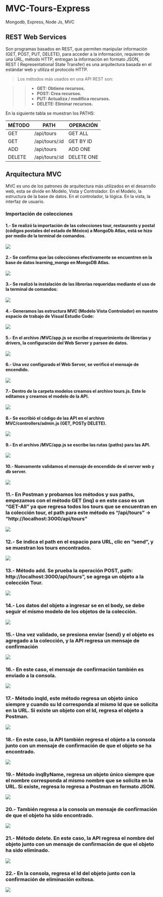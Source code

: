 # MVC-Tours-Express
Mongodb, Express, Node Js, MVC

## REST Web Services 
Son programas basados en REST, que permiten manipular información (GET, POST, PUT, DELETE), para acceder a la información, requieren de una URL, método HTTP, entregan la información en formato JSON,  
REST ( Representational State Transfer) es una arquitectura basada en el estándar web y utiliza el protocolo HTTP.

> Los métodos más usados en una API REST son:

>> - __GET: Obtiene recursos.__
>> - __POST: Crea recursos.__
>> - __PUT: Actualiza / modifica recursos.__
>> - __DELETE: Eliminar recursos.__

En la siguiente tabla se muestran los PATHS:

| MÉTODO  | PATH |  OPERACIÓN  |
| ------------- | ------------- | ------------- |
| GET  | /api/tours |  GET ALL  |
| GET  | /api/tours/:id | GET BY ID  |
| ADD  |  /api/tours |  ADD ONE  |
| DELETE  |  /api/tours/:id |  DELETE ONE  |


## Arquitectura MVC
MVC es uno de los patrones de arquitectura más utilizados en el desarrollo web, esta se divide en  Modelo, Vista y Controlador. En el Modelo, la estructura de la base de datos. En el controlador, la lógica. En la vista, la interfaz de usuario.

### Importación de colecciones
#### 1.- Se realizó la importación de las colecciones tour, restaurants y postal (códigos postales del estado de México) a MongoDb Atlas, está se hizo por medio de la terminal de comandos.
![](Images/Imagen1.jpg)

#### 2.- Se confirma que las colecciones efectivamente se encuentren en la base de datos learning_mongo en MongoDB Atlas.
![](Images/Imagen2.png)

#### 3.- Se realizó la instalación de las librerías requeridas mediante el uso de la terminal de comandos: 
![](Images/Imagen3.png)

#### 4.- Generamos las estructura MVC (Modelo Vista Controlador) en nuestro espacio de trabajo de Visual Estudio Code:
![](Images/Imagen4.png)

#### 5.- En el archivo /MVC/app.js se escribe el requerimiento de librerías y drivers, la configuración del Web Server y parsee de datos.
![](Images/Imagen5.png)

#### 6.- Una vez configurado el Web Server, se verificó el mensaje de encendido.
![](Images/Imagen6.png)

#### 7.- Dentro de la carpeta modelos creamos el archivo tours.js. Este lo editamos y creamos el modelo de la API.
![](Images/Imagen7.png)

#### 8.- Se escribió el código de las API en el archivo MVC/controllers/admin.js (GET, POSTy DELETE).
![](Images/Imagen8.png)

#### 9.- En el archivo /MVC/app.js se escribe las rutas (paths) para las API.
![](Images/Imagen9.png)

#### 10.- Nuevamente validamos el mensaje de encendido de el server web y db server.
![](Images/Imagen10.png)

### 11.- En Postman y probamos los métodos y sus paths, empezamos con el método GET (inq) o en este caso es un “GET-All” ya que regresa todos los tours que se encuentran en la colección tour, el path para este método es “/api/tours” -> “http://localhost:3000/api/tours”
![](Images/Imagen11.png)

### 12.- Se indica el path en el espacio para URL, clic en “send”, y se muestran los tours encontrados.
![](Images/Imagen12.png)

### 13.- Método add. Se prueba la operación POST, path: http://localhost:3000/api/tours”, se agrega un objeto a la  colección Tour.
![](Images/Imagen13.png)

### 14.- Los datos del objeto a ingresar se en el body, se debe seguir el mismo modelo de los objetos de la colección. 
![](Images/Imagen14.png)

### 15.- Una vez validado, se presiona enviar (send) y el objeto es agregado a la colección, y la API regresa un mensaje de confirmación
![](Images/Imagen15.png)

### 16.- En este caso, el mensaje de confirmación también es enviado a la consola.
![](Images/Imagen16.png)

### 17.- Método inqId, este método regresa un objeto único siempre y cuando su Id corresponda al mismo Id que se solicita en la URL. Si existe un objeto con el Id, regresa el objeto a Postman.
![](Images/Imagen17.png)

### 18.- En este caso, la API también regresa el objeto a la consola junto con un mensaje de confirmación de que el objeto se ha encontrado.
![](Images/Imagen18.png)

### 19.- Método inqByName, regresa un objeto único siempre que el nombre corresponda al mismo nombre que se solicita en la URL. Si existe, regresa lo regresa a Postman en formato JSON.
![](Images/Imagen19.png)

### 20.- También regresa a la consola un mensaje de confirmación de que el objeto ha sido encontrado. 
![](Images/Imagen20.png)

### 21.- Método delete. En este caso, la API regresa el nombre del objeto junto con un mensaje de confirmación de que el objeto ha sido eliminado.
![](Images/Imagen21.png)

### 22.- En la consola, regresa el Id del objeto junto con la confirmación de eliminación exitosa.
![](Images/Imagen21.png)
